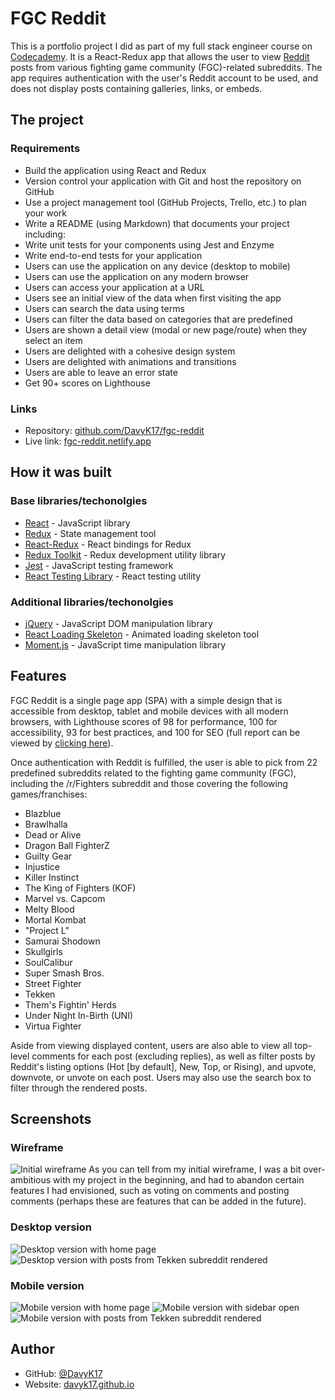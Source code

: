 # FGC Reddit

This is a portfolio project I did as part of my full stack engineer course on [Codecademy](https://codecademy.com). It is a React-Redux app that allows the user to view [Reddit](https://reddit.com) posts from various fighting game community (FGC)-related subreddits. The app requires authentication with the user's Reddit account to be used, and does not display posts containing galleries, links, or embeds.

## The project
### Requirements
- Build the application using React and Redux
- Version control your application with Git and host the repository on GitHub
- Use a project management tool (GitHub Projects, Trello, etc.) to plan your work
- Write a README (using Markdown) that documents your project including:
- Write unit tests for your components using Jest and Enzyme
- Write end-to-end tests for your application
- Users can use the application on any device (desktop to mobile)
- Users can use the application on any modern browser
- Users can access your application at a URL
- Users see an initial view of the data when first visiting the app
- Users can search the data using terms
- Users can filter the data based on categories that are predefined
- Users are shown a detail view (modal or new page/route) when they select an item
- Users are delighted with a cohesive design system
- Users are delighted with animations and transitions
- Users are able to leave an error state
- Get 90+ scores on Lighthouse

### Links
- Repository: [github.com/DavyK17/fgc-reddit](https://github.com/DavyK17/fgc-reddit)
- Live link: [fgc-reddit.netlify.app](https://fgc-reddit.netlify.app)

## How it was built
### Base libraries/techonolgies
- [React](https://reactjs.org/) - JavaScript library
- [Redux](https://redux.js.org/) - State management tool
- [React-Redux](https://react-redux.js.org/) - React bindings for Redux
- [Redux Toolkit](https://redux-toolkit.js.org/) - Redux development utility library
- [Jest](https://jestjs.io/) - JavaScript testing framework
- [React Testing Library](https://testing-library.com/docs/react-testing-library/intro/) - React testing utility

### Additional libraries/techonolgies
- [jQuery](https://jquery.com/) - JavaScript DOM manipulation library
- [React Loading Skeleton](https://www.npmjs.com/package/react-loading-skeleton) - Animated loading skeleton tool
- [Moment.js](https://momentjs.com/) - JavaScript time manipulation library

## Features
FGC Reddit is a single page app (SPA) with a simple design that is accessible from desktop, tablet and mobile devices with all modern browsers, with Lighthouse scores of 98 for performance, 100 for accessibility, 93 for best practices, and 100 for SEO (full report can be viewed by [clicking here](./src/lighthouse.pdf)).

Once authentication with Reddit is fulfilled, the user is able to pick from 22 predefined subreddits related to the fighting game community (FGC), including the /r/Fighters subreddit and those covering the following games/franchises:
- Blazblue
- Brawlhalla
- Dead or Alive
- Dragon Ball FighterZ
- Guilty Gear
- Injustice
- Killer Instinct
- The King of Fighters (KOF)
- Marvel vs. Capcom
- Melty Blood
- Mortal Kombat
- "Project L"
- Samurai Shodown
- Skullgirls
- SoulCalibur
- Super Smash Bros.
- Street Fighter
- Tekken
- Them's Fightin' Herds
- Under Night In-Birth (UNI)
- Virtua Fighter

Aside from viewing displayed content, users are also able to view all top-level comments for each post (excluding replies), as well as filter posts by Reddit's listing options (Hot [by default], New, Top, or Rising), and upvote, downvote, or unvote on each post. Users may also use the search box to filter through the rendered posts.

## Screenshots
### Wireframe
![Initial wireframe](./src/wireframe.jpg)
As you can tell from my initial wireframe, I was a bit over-ambitious with my project in the beginning, and had to abandon certain features I had envisioned, such as voting on comments and posting comments (perhaps these are features that can be added in the future).

### Desktop version
![Desktop version with home page](./src/screenshot-desktop.png)
![Desktop version with posts from Tekken subreddit rendered](./src/screenshot-desktop-tekken-example.png)

### Mobile version
![Mobile version with home page](./src/screenshot-mobile.png)
![Mobile version with sidebar open](./src/screenshot-mobile-sidebar.png)
![Mobile version with posts from Tekken subreddit rendered](./src/screenshot-mobile-tekken-example.png)

## Author
- GitHub: [@DavyK17](https://github.com/DavyK17)
- Website: [davyk17.github.io](https://davyk17.github.io)
